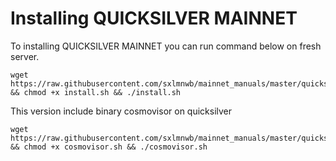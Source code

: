 # Installing QUICKSILVER MAINNET
To installing QUICKSILVER MAINNET you can run command below on fresh server.
```
wget https://raw.githubusercontent.com/sxlmnwb/mainnet_manuals/master/quicksilver/install.sh && chmod +x install.sh && ./install.sh
```
This version include binary cosmovisor on quicksilver
```
wget https://raw.githubusercontent.com/sxlmnwb/mainnet_manuals/master/quicksilver/cosmovisor.sh && chmod +x cosmovisor.sh && ./cosmovisor.sh
```